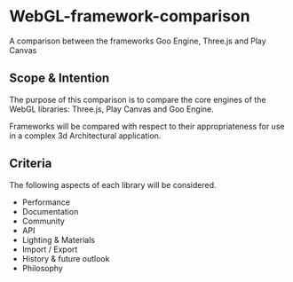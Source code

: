 # WebGL-framework-comparison
A comparison between the frameworks Goo Engine, Three.js and Play Canvas

## Scope & Intention

The purpose of this comparison is to compare the core engines of the WebGL libraries: Three.js, Play Canvas and Goo Engine.

Frameworks will be compared with respect to their appropriateness for use in a complex 3d Architectural application.
 

## Criteria
The following aspects of each library will be considered.

- Performance
- Documentation
- Community
- API
- Lighting & Materials
- Import / Export
- History & future outlook
- Philosophy





